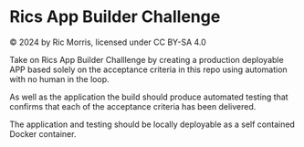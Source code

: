 # Rics App Builder Challenge
© 2024 by Ric Morris, licensed under CC BY-SA 4.0 

Take on Rics App Builder Challlenge by creating a production deployable APP 
based solely on the acceptance criteria in this repo using automation with 
no human in the loop.

As well as the application the build should produce automated testing that confirms that each of the acceptance criteria has been delivered.

The application and testing should be locally deployable as a self contained Docker container.

